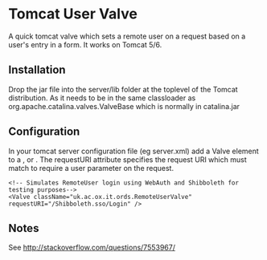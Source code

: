 Tomcat User Valve
================

A quick tomcat valve which sets a remote user on a request based on a user's entry
in a form. It works on Tomcat 5/6.

Installation
------------

Drop the jar file into the server/lib folder at the toplevel of the Tomcat distribution.
As it needs to be in the same classloader as org.apache.catalina.valves.ValveBase which
is normally in catalina.jar

Configuration
-------------

In your tomcat server configuration file (eg server.xml) add a Valve element to a <Engine>,
<Host> or <Context>. The requestURI attribute specifies the request URI which must match
to require a user parameter on the request.
  
    <!-- Simulates RemoteUser login using WebAuth and Shibboleth for testing purposes-->
	<Valve className="uk.ac.ox.it.ords.RemoteUserValve" requestURI="/Shibboleth.sso/Login" />

Notes
-----

See http://stackoverflow.com/questions/7553967/